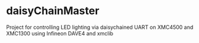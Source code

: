 # daisyChainMaster
Project for controlling LED lighting via daisychained UART on XMC4500 and XMC1300
using Infineon DAVE4 and xmclib
